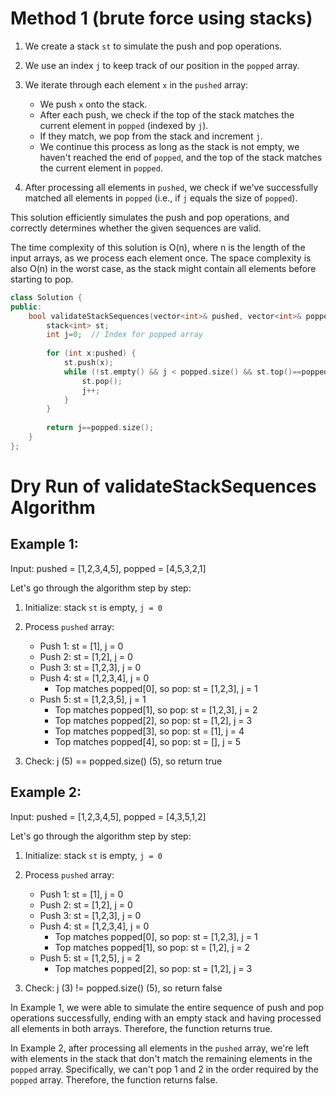 # Method 1 (brute force using stacks)

1. We create a stack `st` to simulate the push and pop operations.

2. We use an index `j` to keep track of our position in the `popped` array.

3. We iterate through each element `x` in the `pushed` array:
   - We push `x` onto the stack.
   - After each push, we check if the top of the stack matches the current element in `popped` (indexed by `j`).
   - If they match, we pop from the stack and increment `j`.
   - We continue this process as long as the stack is not empty, we haven't reached the end of `popped`, and the top of the stack matches the current element in `popped`.

4. After processing all elements in `pushed`, we check if we've successfully matched all elements in `popped` (i.e., if `j` equals the size of `popped`).

This solution efficiently simulates the push and pop operations, and correctly determines whether the given sequences are valid.

The time complexity of this solution is O(n), where n is the length of the input arrays, as we process each element once. The space complexity is also O(n) in the worst case, as the stack might contain all elements before starting to pop.
```cpp
class Solution {
public:
    bool validateStackSequences(vector<int>& pushed, vector<int>& popped) {
        stack<int> st;
        int j=0;  // Index for popped array
        
        for (int x:pushed) {
            st.push(x);
            while (!st.empty() && j < popped.size() && st.top()==popped[j]) {
                st.pop();
                j++;
            }
        }
        
        return j==popped.size();
    }
};
```
# Dry Run of validateStackSequences Algorithm

## Example 1:

Input: pushed = [1,2,3,4,5], popped = [4,5,3,2,1]

Let's go through the algorithm step by step:

1. Initialize: stack `st` is empty, `j = 0`

2. Process `pushed` array:
   - Push 1: st = [1], j = 0
   - Push 2: st = [1,2], j = 0
   - Push 3: st = [1,2,3], j = 0
   - Push 4: st = [1,2,3,4], j = 0
     - Top matches popped[0], so pop: st = [1,2,3], j = 1
   - Push 5: st = [1,2,3,5], j = 1
     - Top matches popped[1], so pop: st = [1,2,3], j = 2
     - Top matches popped[2], so pop: st = [1,2], j = 3
     - Top matches popped[3], so pop: st = [1], j = 4
     - Top matches popped[4], so pop: st = [], j = 5

3. Check: j (5) == popped.size() (5), so return true

## Example 2:

Input: pushed = [1,2,3,4,5], popped = [4,3,5,1,2]

Let's go through the algorithm step by step:

1. Initialize: stack `st` is empty, `j = 0`

2. Process `pushed` array:
   - Push 1: st = [1], j = 0
   - Push 2: st = [1,2], j = 0
   - Push 3: st = [1,2,3], j = 0
   - Push 4: st = [1,2,3,4], j = 0
     - Top matches popped[0], so pop: st = [1,2,3], j = 1
     - Top matches popped[1], so pop: st = [1,2], j = 2
   - Push 5: st = [1,2,5], j = 2
     - Top matches popped[2], so pop: st = [1,2], j = 3

3. Check: j (3) != popped.size() (5), so return false

In Example 1, we were able to simulate the entire sequence of push and pop operations successfully, ending with an empty stack and having processed all elements in both arrays. Therefore, the function returns true.

In Example 2, after processing all elements in the `pushed` array, we're left with elements in the stack that don't match the remaining elements in the `popped` array. Specifically, we can't pop 1 and 2 in the order required by the `popped` array. Therefore, the function returns false.
